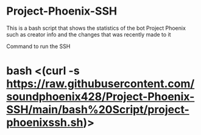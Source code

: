 # Project-Phoenix-SSH
This is a bash script that shows the statistics of the bot Project Phoenix such as creator info and the changes that was recently made to it

Command to run the SSH
# bash <(curl -s https://raw.githubusercontent.com/soundphoenix428/Project-Phoenix-SSH/main/bash%20Script/project-phoenixssh.sh)>